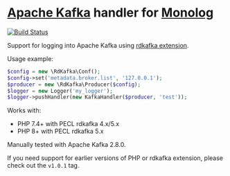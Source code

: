 # [Apache Kafka](https://kafka.apache.org/) handler for [Monolog](https://github.com/Seldaek/monolog)

[![Build Status](https://travis-ci.org/kozlice/monolog-kafka.svg?branch=master)](https://travis-ci.org/kozlice/monolog-kafka)

Support for logging into Apache Kafka using [rdkafka extension](https://github.com/arnaud-lb/php-rdkafka).

Usage example:

```php
$config = new \RdKafka\Conf();
$config->set('metadata.broker.list', '127.0.0.1');
$producer = new \RdKafka\Producer($config);
$logger = new Logger('my_logger');
$logger->pushHandler(new KafkaHandler($producer, 'test'));
```

Works with:
- PHP 7.4+ with PECL rdkafka 4.x/5.x
- PHP 8+ with PECL rdkafka 5.x

Manually tested with Apache Kafka 2.8.0.

If you need support for earlier versions of PHP or rdkafka extension, please
check out the `v1.0.1` tag.
